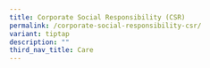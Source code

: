 ```yaml
---
title: Corporate Social Responsibility (CSR)
permalink: /corporate-social-responsibility-csr/
variant: tiptap
description: ""
third_nav_title: Care
---
```


